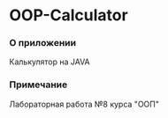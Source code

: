 # OOP-Calculator
### О приложении
Калькулятор на JAVA
### Примечание
Лабораторная работа №8 курса "ООП"
